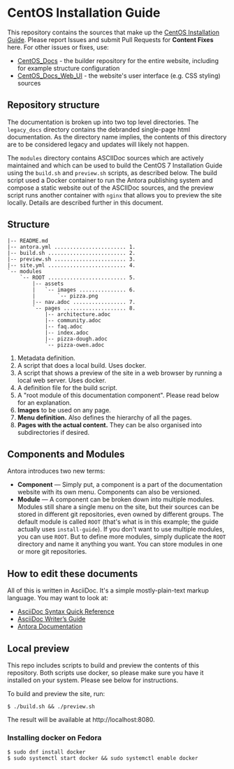 # CentOS Installation Guide

This repository contains the sources that make up the [CentOS Installation Guide](https://docs.centos.org/en-US/centos/install-guide/). Please report Issues and submit Pull Requests for **Content Fixes** here. For other issues or fixes, use:

* [CentOS_Docs](https://github.com/CentOS/docs) - the builder repository for the entire website, including for example structure configuration
* [CentOS_Docs_Web_UI](https://github.com/CentOS/docs-web-ui) - the website's user interface (e.g. CSS styling) sources

## Repository structure

The documentation is broken up into two top level directories. The `legacy_docs`
directory contains the debranded single-page html documentation. As the
directory name implies, the contents of this directory are to be considered
legacy and updates will likely not happen.

The `modules` directory contains ASCIIDoc sources which are actively maintained
and which can be used to build the CentOS 7 Installation Guide using the `build.sh`
and `preview.sh` scripts, as described below. The build script used a Docker container
to run the Antora publishing system and compose a static website out of the ASCIIDoc
sources, and the preview script runs another container with `nginx` that allows you
to preview the site locally. Details are described further in this document.

## Structure

```
|-- README.md
|-- antora.yml ....................... 1.
|-- build.sh ......................... 2.
|-- preview.sh ....................... 3.
|-- site.yml ......................... 4.
`-- modules
    `-- ROOT ......................... 5.
        |-- assets
        |   `-- images ............... 6.
        |       `-- pizza.png
        |-- nav.adoc ................. 7.
        `-- pages .................... 8.
            |-- architecture.adoc
            |-- community.adoc
            |-- faq.adoc
            |-- index.adoc
            |-- pizza-dough.adoc
            `-- pizza-owen.adoc
```

1. Metadata definition.
2. A script that does a local build. Uses docker.
3. A script that shows a preview of the site in a web browser by running a local web server. Uses docker.
4. A definition file for the build script.
5. A "root module of this documentation component". Please read below for an explanation.
6. **Images** to be used on any page.
7. **Menu definition.** Also defines the hierarchy of all the pages.
8. **Pages with the actual content.** They can be also organised into subdirectories if desired.

## Components and Modules

Antora introduces two new terms:

* **Component** — Simply put, a component is a part of the documentation website with its own menu. Components can also be versioned.
* **Module** — A component can be broken down into multiple modules. Modules still share a single menu on the site, but their sources can be stored in different git repositories, even owned by different groups. The default module is called `ROOT` (that's what is in this example; the guide actually uses `install-guide`). If you don't want to use multiple modules, you can use `ROOT`. But to define more modules, simply duplicate the `ROOT` directory and name it anything you want. You can store modules in one or more git repositories.

## How to edit these documents

All of this is written in AsciiDoc. It's a simple mostly-plain-text
markup language. You may want to look at:

* [AsciiDoc Syntax Quick Reference](http://asciidoctor.org/docs/asciidoc-syntax-quick-reference/)
* [AsciiDoc Writer’s  Guide](http://asciidoctor.org/docs/asciidoc-writers-guide/)
* [Antora Documentation](https://docs.antora.org/antora/1.0/page/)

## Local preview

This repo includes scripts to build and preview the contents of this repository. Both scripts use docker, so please make sure you have it installed on your system. Please see below for instructions.

To build and preview the site, run:

```
$ ./build.sh && ./preview.sh
```

The result will be available at http://localhost:8080.

### Installing docker on Fedora

```
$ sudo dnf install docker
$ sudo systemctl start docker && sudo systemctl enable docker
```
